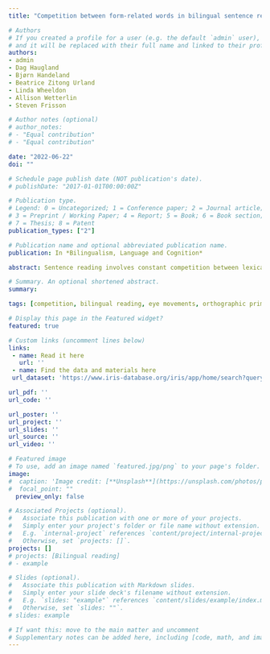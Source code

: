 ```yaml
---
title: "Competition between form-related words in bilingual sentence reading: Effects of language proficiency"

# Authors
# If you created a profile for a user (e.g. the default `admin` user), write the username (folder name) here 
# and it will be replaced with their full name and linked to their profile.
authors:
- admin
- Dag Haugland
- Bjørn Handeland
- Beatrice Zitong Urland
- Linda Wheeldon
- Allison Wetterlin
- Steven Frisson

# Author notes (optional)
# author_notes:
# - "Equal contribution"
# - "Equal contribution"

date: "2022-06-22"
doi: ""

# Schedule page publish date (NOT publication's date).
# publishDate: "2017-01-01T00:00:00Z"

# Publication type.
# Legend: 0 = Uncategorized; 1 = Conference paper; 2 = Journal article;
# 3 = Preprint / Working Paper; 4 = Report; 5 = Book; 6 = Book section;
# 7 = Thesis; 8 = Patent
publication_types: ["2"]

# Publication name and optional abbreviated publication name.
publication: In *Bilingualism, Language and Cognition*

abstract: Sentence reading involves constant competition between lexical candidates. Previous research with monolinguals has shown that the neighbours of a read word are inhibited, making their retrieval as a subsequent target more difficult, but the duration of this interference may depend on reading skills. In this study, we examined neighbour priming effects in sentence reading among proficient Norwegian-English bilinguals reading in their L2. We investigated the effects of the distance between prime and target (short vs. long) and the nature of the overlap between the two words (beginning or end), and related these to differences in individual cognitive skills.  Our results replicated the inhibition effects found in monolinguals, albeit slightly delayed. Interference between form-related words was affected by the L2 reading skills and, crucially, by the phonological decoding abilities of the bilingual reader. We discuss the results in light of competition models of bilingual reading as well as episodic memory accounts. 

# Summary. An optional shortened abstract.
summary: 

tags: [competition, bilingual reading, eye movements, orthographic priming, individual differences]

# Display this page in the Featured widget?
featured: true

# Custom links (uncomment lines below)
links:
 - name: Read it here
   url: ''
 - name: Find the data and materials here
 url_dataset: 'https://www.iris-database.org/iris/app/home/search?query=in%20press_P%C3%A9lissier_Haugland_Handeland_Zitong%20Urland_Wetterlin_Wheeldon_Frisson_Competition%20between%20form-related%20words%20in%20bilingual%20sentence%20reading:%20Effects%20of%20language%20proficiency'

url_pdf: ''
url_code: ''

url_poster: ''
url_project: ''
url_slides: ''
url_source: ''
url_video: ''

# Featured image
# To use, add an image named `featured.jpg/png` to your page's folder. 
image:
#  caption: 'Image credit: [**Unsplash**](https://unsplash.com/photos/pLCdAaMFLTE)'
#  focal_point: ""
  preview_only: false

# Associated Projects (optional).
#   Associate this publication with one or more of your projects.
#   Simply enter your project's folder or file name without extension.
#   E.g. `internal-project` references `content/project/internal-project/index.md`.
#   Otherwise, set `projects: []`.
projects: []
# projects: [Bilingual reading]
# - example

# Slides (optional).
#   Associate this publication with Markdown slides.
#   Simply enter your slide deck's filename without extension.
#   E.g. `slides: "example"` references `content/slides/example/index.md`.
#   Otherwise, set `slides: ""`.
# slides: example

# If want this: move to the main matter and uncomment
# Supplementary notes can be added here, including [code, math, and images](https://wowchemy.com/docs/writing-markdown-latex/).
---
```




